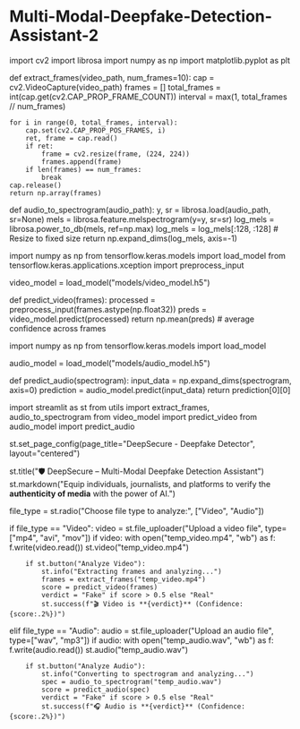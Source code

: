 # Multi-Modal-Deepfake-Detection-Assistant-2
import cv2
import librosa
import numpy as np
import matplotlib.pyplot as plt

def extract_frames(video_path, num_frames=10):
    cap = cv2.VideoCapture(video_path)
    frames = []
    total_frames = int(cap.get(cv2.CAP_PROP_FRAME_COUNT))
    interval = max(1, total_frames // num_frames)

    for i in range(0, total_frames, interval):
        cap.set(cv2.CAP_PROP_POS_FRAMES, i)
        ret, frame = cap.read()
        if ret:
            frame = cv2.resize(frame, (224, 224))
            frames.append(frame)
        if len(frames) == num_frames:
            break
    cap.release()
    return np.array(frames)

def audio_to_spectrogram(audio_path):
    y, sr = librosa.load(audio_path, sr=None)
    mels = librosa.feature.melspectrogram(y=y, sr=sr)
    log_mels = librosa.power_to_db(mels, ref=np.max)
    log_mels = log_mels[:128, :128]  # Resize to fixed size
    return np.expand_dims(log_mels, axis=-1)

import numpy as np
from tensorflow.keras.models import load_model
from tensorflow.keras.applications.xception import preprocess_input

video_model = load_model("models/video_model.h5")

def predict_video(frames):
    processed = preprocess_input(frames.astype(np.float32))
    preds = video_model.predict(processed)
    return np.mean(preds)  # average confidence across frames

import numpy as np
from tensorflow.keras.models import load_model

audio_model = load_model("models/audio_model.h5")

def predict_audio(spectrogram):
    input_data = np.expand_dims(spectrogram, axis=0)
    prediction = audio_model.predict(input_data)
    return prediction[0][0]

import streamlit as st
from utils import extract_frames, audio_to_spectrogram
from video_model import predict_video
from audio_model import predict_audio

st.set_page_config(page_title="DeepSecure - Deepfake Detector", layout="centered")

st.title("🛡️ DeepSecure – Multi-Modal Deepfake Detection Assistant")
st.markdown("Equip individuals, journalists, and platforms to verify the **authenticity of media** with the power of AI.")

file_type = st.radio("Choose file type to analyze:", ["Video", "Audio"])

if file_type == "Video":
    video = st.file_uploader("Upload a video file", type=["mp4", "avi", "mov"])
    if video:
        with open("temp_video.mp4", "wb") as f:
            f.write(video.read())
        st.video("temp_video.mp4")

        if st.button("Analyze Video"):
            st.info("Extracting frames and analyzing...")
            frames = extract_frames("temp_video.mp4")
            score = predict_video(frames)
            verdict = "Fake" if score > 0.5 else "Real"
            st.success(f"🎬 Video is **{verdict}** (Confidence: {score:.2%})")

elif file_type == "Audio":
    audio = st.file_uploader("Upload an audio file", type=["wav", "mp3"])
    if audio:
        with open("temp_audio.wav", "wb") as f:
            f.write(audio.read())
        st.audio("temp_audio.wav")

        if st.button("Analyze Audio"):
            st.info("Converting to spectrogram and analyzing...")
            spec = audio_to_spectrogram("temp_audio.wav")
            score = predict_audio(spec)
            verdict = "Fake" if score > 0.5 else "Real"
            st.success(f"🎧 Audio is **{verdict}** (Confidence: {score:.2%})")

